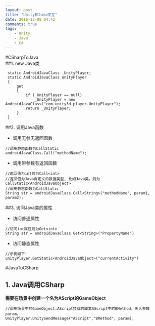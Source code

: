 ```yaml
---
layout: post
title: "Unity和Java交互"
date: 2016-12-08 04:42
comments: true
tags: 
	- Unity  
    - Java  
    - C#  
---
```

#CSharpToJava  
##1. new Java类
```  
 static AndroidJavaClass _UnityPlayer;
 static AndroidJavaClass unityPlayer
 {
     get
     {
         if (_UnityPlayer == null)
             _UnityPlayer = new AndroidJavaClass("com.unity3d.player.UnityPlayer");
         return _UnityPlayer;
     }
 }
```
##2. 调用Java函数  
- 调用无参无返回函数
```
//调用静态函数为CallStatic
androidJavaClass.Call("methodName");
```
- 调用带参数有返回函数
```
//返回值为int则为Call<int>
//返回值为Java自定义的数据类型, 比如Java类。则为CallStatic<AndroidJavaObject>
//调用静态函数为CallStatic
String str = androidJavaClass.Call<String>("methodName", param1, param2);
```  

<!-- more -->
##3. 访问Java类的属性
- 访问普通属性
```  
//访问int属性则为Get<int>
String str = androidJavaClass.Get<String>("PropertyName")
```  
- 访问静态属性
```
//示例如下:
unityPlayer.GetStatic<AndroidJavaObject>("currentActivity")
```  

#JavaToCSharp  
## 1. Java调用CSharp
**需要在场景中创建一个名为AScript的GameObject**
```
//调用场景中的GameObject:AScript挂载的脚本AScript中的BMethod，传入参数param。
UnityPlayer.UnitySendMessage("AScript","BMethod", param); 
```

